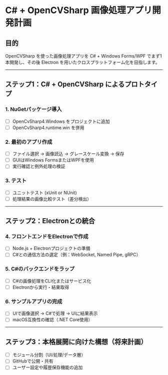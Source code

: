 # C# + OpenCVSharp 画像処理アプリ開発計画

## 目的
OpenCVSharp を使った画像処理アプリを C# + Windows Forms/WPF でまず1本開発し、その後 Electron を用いたクロスプラットフォーム化を目指します。

---

## ステップ1：C# + OpenCVSharp によるプロトタイプ

### 1. NuGetパッケージ導入
- [ ] OpenCvSharp4.Windows をプロジェクトに追加
- [ ] OpenCvSharp4.runtime.win を併用

### 2. 最初のアプリ作成
- [ ] ファイル選択 → 画像読込 → グレースケール変換 → 保存
- [ ] GUIはWindows FormsまたはWPFを使用
- [ ] 実行確認と例外処理の検証

### 3. テスト
- [ ] ユニットテスト (xUnit or NUnit)
- [ ] 処理結果の画像比較テスト（差分検出）

---

## ステップ2：Electronとの統合

### 4. フロントエンドをElectronで作成
- [ ] Node.js + Electronプロジェクトの準備
- [ ] C#との通信方法の選定（例：WebSocket, Named Pipe, gRPC）

### 5. C#のバックエンドをラップ
- [ ] C#の画像処理をCLI化またはサービス化
- [ ] Electronから実行・結果取得

### 6. サンプルアプリの完成
- [ ] UIで画像選択 → C#で処理 → UIに結果表示
- [ ] macOS互換性の確認（.NET Core使用）

---

## ステップ3：本格展開に向けた構想（将来計画）

- [ ] モジュール分割（UI/処理/データ層）
- [ ] GitHubで公開・共有
- [ ] ユーザー設定や履歴保存機能の追加
